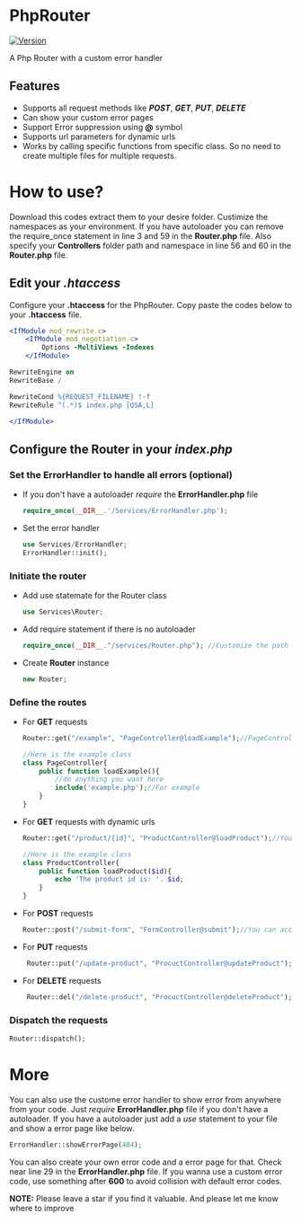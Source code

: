 <!-- @format -->

# PhpRouter

[![Version](https://img.shields.io/badge/version-1.1.0-blue.svg)](https://github.com/rionislam/PhpRouter/releases/tag/v1.1.0)

A Php Router with a custom error handler

## Features

- Supports all request methods like **_POST_**, **_GET_**, **_PUT_**, **_DELETE_**
- Can show your custom error pages
- Support Error suppression using **@** symbol
- Supports url parameters for dynamic urls
- Works by calling specific functions from specific class. So no need to create multiple files for multiple requests.

# How to use?

Download this codes extract them to your desire folder. Custimize the namespaces as your environment. If you have autoloader you can remove the require_once statement in line 3 and 59 in the **Router.php** file. Also specify your **Controllers** folder path and namespace in line 56 and 60 in the **Router.php** file.

## Edit your _.htaccess_

Configure your **.htaccess** for the PhpRouter. Copy paste the codes below to your **.htaccess** file.

```apache
<IfModule mod_rewrite.c>
    <IfModule mod_negotiation.c>
        Options -MultiViews -Indexes
    </IfModule>

RewriteEngine on
RewriteBase /

RewriteCond %{REQUEST_FILENAME} !-f
RewriteRule ^(.*)$ index.php [QSA,L]

</IfModule>
```

## Configure the Router in your _index.php_

### Set the ErrorHandler to handle all errors (optional)

- If you don't have a autoloader _require_ the **ErrorHandler.php** file

  ```php
  require_once(__DIR__.'/Services/ErrorHandler.php');
  ```

- Set the error handler
  ```php
  use Services/ErrorHandler;
  ErrorHandler::init();
  ```

### Initiate the router

- Add use statemate for the Router class
  ```php
  use Services\Router;
  ```
- Add require statement if there is no autoloader
  ```php
  require_once(__DIR__."/services/Router.php"); //Customize the path as your file structure
  ```
- Create **Router** instance
  ```php
  new Router;
  ```

### Define the routes

- For **GET** requests

  ```php
  Router::get("/example", "PageController@loadExample");//PageController is a class and the loadExample is a function inside that
  ```

  ```php
  //Here is the example class
  class PageController{
      public function loadExample(){
          //do anything you want here
          include('example.php');//For example
      }
  }
  ```

- For **GET** requests with dynamic urls

  ```php
  Router::get("/product/{id}", "ProductController@loadProduct");//You can directly access the id in the loadProduct function as the code below
  ```

  ```php
  //Here is the example class
  class ProductController{
      public function loadProduct($id){
          echo 'The product id is: '. $id;
      }
  }
  ```

- For **POST** requests

  ```php
  Router::post("/submit-form", "FormController@submit");//You can access the POST data inside the submit function normally
  ```

- For **PUT** requests
  ```php
   Router::put("/update-product", "ProcuctController@updateProduct");//You can access the PUT data inside the submit function from the php input
  ```
- For **DELETE** requests
  ```php
   Router::del("/delete-product", "ProcuctController@deleteProduct");//You can access the DELETE data inside the submit function from the php input
  ```

### Dispatch the requests

```php
Router::dispatch();
```

# More

You can also use the custome error handler to show error from anywhere from your code. Just _require_
**ErrorHandler.php** file if you don't have a autoloader. If you have a autoloader just add a _use_ statement to your file and show a error page like below.

```php
ErrorHandler::showErrorPage(404);
```

You can also create your own error code and a error page for that. Check near line 29 in the **ErrorHandler.php** file. If you wanna use a custom error code, use something after **600** to avoid collision with default error codes.

**NOTE:** Please leave a star if you find it valuable. And please let me know where to improve
